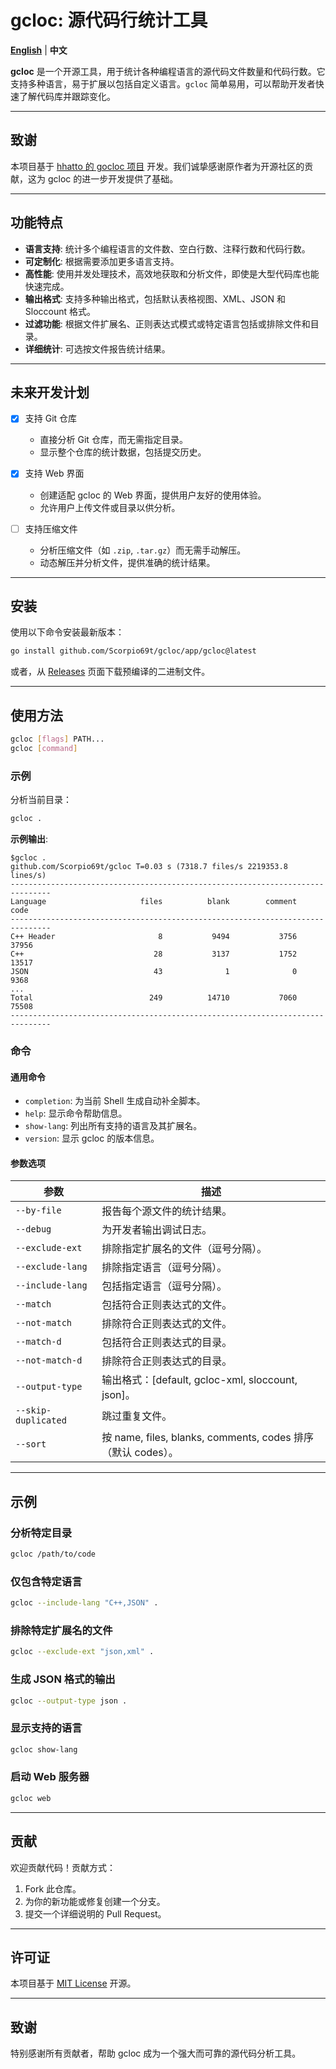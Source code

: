 
# gcloc: 源代码行统计工具

**[English](./README.md)** | **中文**

**gcloc** 是一个开源工具，用于统计各种编程语言的源代码文件数量和代码行数。它支持多种语言，易于扩展以包括自定义语言。`gcloc` 简单易用，可以帮助开发者快速了解代码库并跟踪变化。

---

## 致谢

本项目基于 [hhatto 的 gocloc 项目](https://github.com/hhatto/gocloc) 开发。我们诚挚感谢原作者为开源社区的贡献，这为 gcloc 的进一步开发提供了基础。

---

## 功能特点
- **语言支持**: 统计多个编程语言的文件数、空白行数、注释行数和代码行数。
- **可定制化**: 根据需要添加更多语言支持。
- **高性能**: 使用并发处理技术，高效地获取和分析文件，即使是大型代码库也能快速完成。
- **输出格式**: 支持多种输出格式，包括默认表格视图、XML、JSON 和 Sloccount 格式。
- **过滤功能**: 根据文件扩展名、正则表达式模式或特定语言包括或排除文件和目录。
- **详细统计**: 可选按文件报告统计结果。

---

## 未来开发计划

- [X] 支持 Git 仓库
    - 直接分析 Git 仓库，而无需指定目录。
    - 显示整个仓库的统计数据，包括提交历史。

- [X] 支持 Web 界面
    - 创建适配 gcloc 的 Web 界面，提供用户友好的使用体验。
    - 允许用户上传文件或目录以供分析。

- [ ] 支持压缩文件
    - 分析压缩文件（如 `.zip`, `.tar.gz`）而无需手动解压。
    - 动态解压并分析文件，提供准确的统计结果。

---

## 安装

使用以下命令安装最新版本：
```bash
go install github.com/Scorpio69t/gcloc/app/gcloc@latest
```

或者，从 [Releases](https://github.com/Scorpio69t/gcloc/releases) 页面下载预编译的二进制文件。

---

## 使用方法

```bash
gcloc [flags] PATH...
gcloc [command]
```

### 示例

分析当前目录：

```bash
gcloc .
```

**示例输出**:
```
$gcloc .
github.com/Scorpio69t/gcloc T=0.03 s (7318.7 files/s 2219353.8 lines/s)
-------------------------------------------------------------------------------
Language                     files          blank        comment           code
-------------------------------------------------------------------------------
C++ Header                       8           9494           3756          37956
C++                             28           3137           1752          13517
JSON                            43              1              0           9368
...
Total                          249          14710           7060          75508
-------------------------------------------------------------------------------
```

### 命令
#### 通用命令
- `completion`: 为当前 Shell 生成自动补全脚本。
- `help`: 显示命令帮助信息。
- `show-lang`: 列出所有支持的语言及其扩展名。
- `version`: 显示 gcloc 的版本信息。

#### 参数选项
| 参数                | 描述                                                                                |
|---------------------|--------------------------------------------------------------------------------------------|
| `--by-file`         | 报告每个源文件的统计结果。                                                                              |
| `--debug`           | 为开发者输出调试日志。                                                                                |
| `--exclude-ext`     | 排除指定扩展名的文件（逗号分隔）。                                                                          |
| `--exclude-lang`    | 排除指定语言（逗号分隔）。                                                                              |
| `--include-lang`    | 包括指定语言（逗号分隔）。                                                                              |
| `--match`           | 包括符合正则表达式的文件。                                                                              |
| `--not-match`       | 排除符合正则表达式的文件。                                                    |
| `--match-d`         | 包括符合正则表达式的目录。                                              |
| `--not-match-d`     | 排除符合正则表达式的目录。                                              |
| `--output-type`     | 输出格式：[default, gcloc-xml, sloccount, json]。 |
| `--skip-duplicated` | 跳过重复文件。                                                                  |
| `--sort`            | 按 name, files, blanks, comments, codes 排序（默认 codes）。      |

---

## 示例

### 分析特定目录
```bash
gcloc /path/to/code
```

### 仅包含特定语言
```bash
gcloc --include-lang "C++,JSON" .
```

### 排除特定扩展名的文件
```bash
gcloc --exclude-ext "json,xml" .
```

### 生成 JSON 格式的输出
```bash
gcloc --output-type json .
```

### 显示支持的语言
```bash
gcloc show-lang
```

### 启动 Web 服务器
```bash
gcloc web
```

---

## 贡献

欢迎贡献代码！贡献方式：
1. Fork 此仓库。
2. 为你的新功能或修复创建一个分支。
3. 提交一个详细说明的 Pull Request。

---

## 许可证

本项目基于 [MIT License](https://github.com/Scorpio69t/gcloc/blob/main/LICENSE) 开源。

---

## 致谢

特别感谢所有贡献者，帮助 gcloc 成为一个强大而可靠的源代码分析工具。
